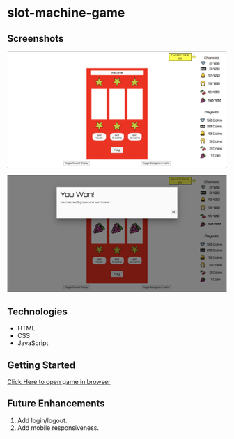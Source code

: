 # slot-machine-game

## Screenshots

![Main Game Page](images/MainGameScreen.png)

![What it looks like when you win coins](images/WinGameScreen.png)

## Technologies

- HTML
- CSS
- JavaScript

## Getting Started

[Click Here to open game in browser](https://salmon117.github.io/slot-machine-game/)

## Future Enhancements

1. Add login/logout.
2. Add mobile responsiveness.